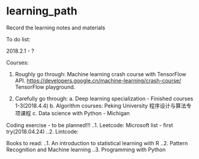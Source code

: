 # learning_path
Record the learning notes and materials

To do list:

2018.2.1 - ?

Courses:
1.  Roughly go through:
Machine learning crash course with TensorFlow API. https://developers.google.cn/machine-learning/crash-course/
TensorFlow playground.
        
2. Carefully go through:
a. Deep learning specialization - Finished courses 1-3(2018.4.4)
b. Algorithm courses: Peking University 程序设计与算法专项课程
c. Data science with Python - Michigan
    
Coding exercise - to be planned!!!
 ..1. Leetcode: Microsoft list - first try(2018.04.24)
 ..2. Lintcode:
 
 Books to read:
 ..1. An introduction to statistical learning with R
 ..2. Pattern Recognition and Machine learning
 ..3. Programming with Python
